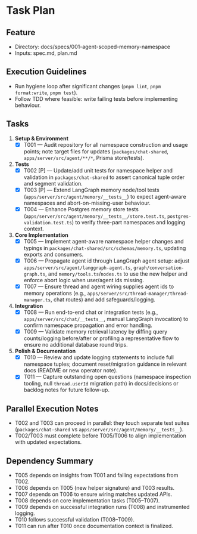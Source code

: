 # Task Plan

## Feature
- Directory: docs/specs/001-agent-scoped-memory-namespace
- Inputs: spec.md, plan.md

## Execution Guidelines
- Run hygiene loop after significant changes (`pnpm lint`, `pnpm format:write`, `pnpm test`).
- Follow TDD where feasible: write failing tests before implementing behaviour.

## Tasks

1. **Setup & Environment**
   - [X] T001 — Audit repository for all namespace construction and usage points; note target files for updates (`packages/chat-shared`, `apps/server/src/agent/**/*`, Prisma store/tests).

2. **Tests**
   - [X] T002 [P] — Update/add unit tests for namespace helper and validation in `packages/chat-shared` to assert canonical tuple order and segment validation.
   - [X] T003 [P] — Extend LangGraph memory node/tool tests (`apps/server/src/agent/memory/__tests__`) to expect agent-aware namespaces and abort-on-missing-user behaviour.
   - [X] T004 — Enhance Postgres memory store tests (`apps/server/src/agent/memory/__tests__/store.test.ts`, `postgres-validation.test.ts`) to verify three-part namespaces and logging context.

3. **Core Implementation**
   - [X] T005 — Implement agent-aware namespace helper changes and typings in `packages/chat-shared/src/schemas/memory.ts`, updating exports and consumers.
   - [X] T006 — Propagate agent id through LangGraph agent setup: adjust `apps/server/src/agent/langgraph-agent.ts`, `graph/conversation-graph.ts`, and `memory/tools.ts`/`nodes.ts` to use the new helper and enforce abort logic when user/agent ids missing.
   - [X] T007 — Ensure thread and agent wiring supplies agent ids to memory operations (e.g., `apps/server/src/thread-manager/thread-manager.ts`, chat routes) and add safeguards/logging.

4. **Integration**
   - [X] T008 — Run end-to-end chat or integration tests (e.g., `apps/server/src/chat/__tests__`, manual LangGraph invocation) to confirm namespace propagation and error handling.
   - [X] T009 — Validate memory retrieval latency by diffing query counts/logging before/after or profiling a representative flow to ensure no additional database round trips.

5. **Polish & Documentation**
   - [X] T010 — Review and update logging statements to include full namespace tuples; document reset/migration guidance in relevant docs (README or new operator note).
   - [X] T011 — Capture outstanding open questions (namespace inspection tooling, null `thread.userId` migration path) in docs/decisions or backlog notes for future follow-up.

## Parallel Execution Notes
- T002 and T003 can proceed in parallel: they touch separate test suites (`packages/chat-shared` vs `apps/server/src/agent/memory/__tests__`).
- T002/T003 must complete before T005/T006 to align implementation with updated expectations.

## Dependency Summary
- T005 depends on insights from T001 and failing expectations from T002.
- T006 depends on T005 (new helper signature) and T003 results.
- T007 depends on T006 to ensure wiring matches updated APIs.
- T008 depends on core implementation tasks (T005–T007).
- T009 depends on successful integration runs (T008) and instrumented logging.
- T010 follows successful validation (T008–T009).
- T011 can run after T010 once documentation context is finalized.
